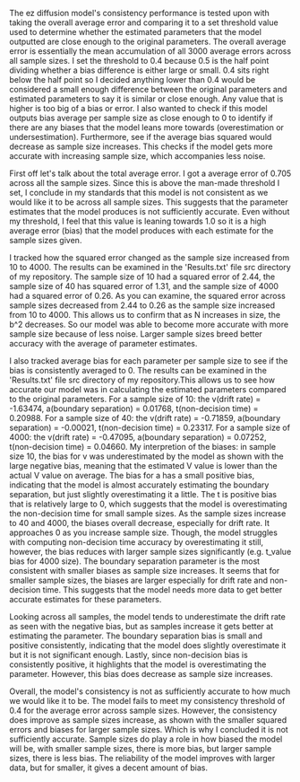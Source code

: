 The ez diffusion model's consistency performance is tested upon with taking the overall average error and comparing it to a set threshold value used to determine whether the estimated parameters that the model outputted are close enough to the original parameters. The overall average error is essentially the mean accumulation of all 3000 average errors across all sample sizes. I set the threshold to 0.4 because 0.5 is the half point dividing whether a bias difference is either large or small. 0.4 sits right below the half point so I decided anything lower than 0.4 would be considered a small enough difference between the original parameters and estimated parameters to say it is similar or close enough. Any value that is higher is too big of a bias or error. I also wanted to check if this model outputs bias average per sample size as close enough to 0 to identify if there are any biases that the model leans more towards (overestimation or undersestimation). Furthermore, see if the average bias squared would decrease as sample size increases. This checks if the model gets more accurate with increasing sample size, which accompanies less noise. 

First off let's talk about the total average error. I got a average error of 0.705 across all the sample sizes. Since this is above the man-made threshold I set, I conclude in my standards that this model is not consistent as we would like it to be across all sample sizes. This suggests that the parameter estimates that the model produces is not sufficiently accurate. Even without my threshold, I feel that this value is leaning towards 1.0 so it is a high average error (bias) that the model produces with each estimate for the sample sizes given. 

I tracked how the squared error changed as the sample size increased from 10 to 4000. The results can be examined in the 'Results.txt' file src directory of my repository. The sample size of 10 had a squared error of 2.44, the sample size of 40 has squared error of 1.31, and the sample size of 4000 had a squared error of 0.26. As you can examine, the squared error across sample sizes decreased from 2.44 to 0.26 as the sample size increased from 10 to 4000. This allows us to confirm that as N increases in size, the b^2 decreases. So our model was able to become more accurate with more sample size because of less noise. Larger sample sizes breed better accuracy with the average of parameter estimates. 

I also tracked average bias for each parameter per sample size to see if the bias is consistently averaged to 0. The results can be examined in the 'Results.txt' file src directory of my repository.This allows us to see how accurate our model was in calculating the estimated parameters compared to the original parameters. For a sample size of 10: the v(drift rate) = -1.63474, a(boundary separation) = 0.01768, t(non-decision time) = 0.20988. For a sample size of 40: the v(drift rate) = -0.71859, a(boundary separation) = -0.00021, t(non-decision time) = 0.23317. For a sample size of 4000: the v(drift rate) = -0.47095, a(boundary separation) = 0.07252, t(non-decision time) = 0.04660. My interpretion of the biases: in sample size 10, the bias for v was underestimated by the model as shown with the large negative bias, meaning that the estimated V value is lower than the actual V value on average. The bias for a has a small positive bias, indicating that the model is almost accurately estimating the boundary separation, but just slightly overestimating it a little. The t is positive bias that is relatively large to 0, which suggests that the model is overestimating the non-decision time for small sample sizes. As the sample sizes increase to 40 and 4000, the biases overall decrease, especially for drift rate. It approaches 0 as you increase sample size. Though, the model struggles with computing non-decision time accuracy by overestimating it still, however, the bias reduces with larger sample sizes significantly (e.g. t_value bias for 4000 size). The boundary separation parameter is the most consistent with smaller biases as sample size increases. It seems that for smaller sample sizes, the biases are larger especially for drift rate and non-decision time. This suggests that the model needs more data to get better accurate estimates for these parameters. 

Looking across all samples, the model tends to underestimate the drift rate as seen with the negative bias, but as samples increase it gets better at estimating the parameter. The boundary separation bias is small and positive consistently, indicating that the model does slightly overestimate it but it is not significant enough. Lastly, since non-decision bias is consistently positive, it highlights that the model is overestimating the parameter. However, this bias does decrease as sample size increases. 

Overall, the model's consistency is not as sufficiently accurate to how much we would like it to be. The model fails to meet my consistency threshold of 0.4 for the average error across sample sizes. However, the consistency does improve as sample sizes increase, as shown with the smaller squared errors and biases for larger sample sizes. Which is why I concluded it is not sufficiently accurate. Sample sizes do play a role in how biased the model will be, with smaller sample sizes, there is more bias, but larger sample sizes, there is less bias. The reliability of the model improves with larger data, but for smaller, it gives a decent amount of bias. 
